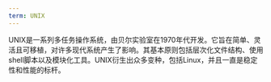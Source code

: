 ```yaml
---
term: UNIX
---
```


UNIX是一系列多任务操作系统，由贝尔实验室在1970年代开发。它旨在简单、灵活且可移植，对许多现代系统产生了影响。其基本原则包括层次化文件结构、使用shell脚本以及模块化工具。UNIX衍生出众多变种，包括Linux，并且一直是稳定性和性能的标杆。